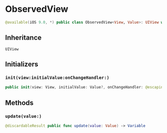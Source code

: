 # ObservedView

``` swift
@available(iOS 9.0, *) public class ObservedView<View, Value>: UIView where View: UIView
```

## Inheritance

`UIView`

## Initializers

### `init(view:initialValue:onChangeHandler:)`

``` swift
public init(view: View, initialValue: Value?, onChangeHandler: @escaping (_ newValue: Value?, _ view: View) -> Void)
```

## Methods

### `update(value:)`

``` swift
@discardableResult public func update(value: Value) -> Variable
```

